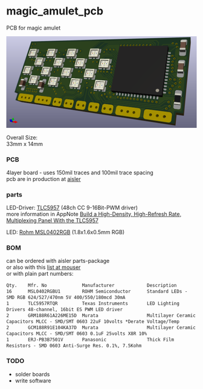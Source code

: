 # magic_amulet_pcb
PCB for magic amulet

![LEDBoard_4x4_HD](./LEDBoard_4x4_HD/export/3d/LEDBoard_4x4_HD.png)

Overall Size:  
33mm x 14mm

### PCB
4layer board - uses 150mil traces and 100mil trace spacing  
pcb are in production at [aisler](https://aisler.net/s-light/magic_amulet/led-board-4x4-hd)

### parts
LED-Driver: [TLC5957](http://www.ti.com/lit/ds/symlink/tlc5957.pdf) (48ch CC 9-16Bit-PWM driver)  
more information in AppNote [Build a High-Density, High-Refresh Rate, Multiplexing Panel With the TLC5957](http://www.ti.com/lit/ug/slvuaf0/slvuaf0.pdf)

LED: [Rohm MSL0402RGB](https://www.rohm.com/datasheet/MSL0402RGBU) (1.8x1.6x0.5mm RGB)

### BOM
can be ordered with aisler parts-package  
or also with this [list at mouser](https://www.mouser.com/ProjectManager/ProjectDetail.aspx?AccessID=e53c13ed09)  
or with plain part numbers:
```
Qty.    Mfr. No             Manufacturer            Description
16      MSL0402RGBU1        ROHM Semiconductor      Standard LEDs - SMD RGB 624/527/470nm 5V 400/550/180mcd 30mA
1       TLC5957RTQR         Texas Instruments       LED Lighting Drivers 48-channel, 16bit ES PWM LED driver
2       GRM188R61A226ME15D  Murata                  Multilayer Ceramic Capacitors MLCC - SMD/SMT 0603 22uF 10volts *Derate Voltage/Temp
2       GCM188R91E104KA37D  Murata                  Multilayer Ceramic Capacitors MLCC - SMD/SMT 0603 0.1uF 25volts X8R 10%
1       ERJ-PB3B7501V       Panasonic               Thick Film Resistors - SMD 0603 Anti-Surge Res. 0.1%, 7.5Kohm
```


### TODO
-   solder boards
-   write software
